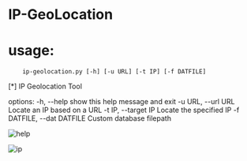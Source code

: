 # IP-GeoLocation

# usage: 
        ip-geolocation.py [-h] [-u URL] [-t IP] [-f DATFILE]

[*] IP Geolocation Tool

options:
  -h,         --help                 show this help message and exit
  -u URL,     --url URL              Locate an IP based on a URL
  -t IP,      --target IP            Locate the specified IP
  -f DATFILE, --dat DATFILE          Custom database filepath


![help](https://github.com/WarriorX55/IP-GeoLocation/assets/141424663/370a2cdf-57c4-49cf-805b-c16c17f1a885)

![ip](https://github.com/WarriorX55/IP-GeoLocation/assets/141424663/b4ef7cc2-5e36-4e35-b1a8-7e3e8af01404)
